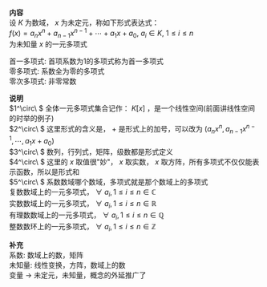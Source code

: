 **内容**  
设 $K$ 为数域， $x$ 为未定元，称如下形式表达式：  
$f(x)=a_nx^n+a_{n-1}x^{n-1}+\cdots+a_1x+a_0,\ a_i\in K,\ 1\le i\le n$  
为未知量 $x$ 的一元多项式  
  
首一多项式: 首项系数为1的多项式称为首一多项式  
零多项式: 系数全为零的多项式  
零次多项式: 非零常数  
  
**说明**  
$1^\circ\ $ 全体一元多项式集合记作： $K[x]$ ，是一个线性空间(前面讲线性空间的时举的例子)  
$2^\circ\ $ 这里形式的含义是， $+$ 是形式上的加号，可以改为 $(a_nx^n,a_{n-1}x^{n-1},\cdots,a_1x+a_0)$  
$3^\circ\ $ 数列，行列式，矩阵，级数都是形式定义  
$4^\circ\ $ 这里的 $x$ 取值很"妙"， $x$ 取实数， $x$ 取方阵，所有多项式不仅仅能表示函数，所以是形式和  
$5^\circ\ $ 系数数域哪个数域，多项式就是那个数域上的多项式  
复数数域上的一元多项式， $\forall\ a_i,1\le i\le n\in\mathbb{C}$  
实数数域上的一元多项式， $\forall\ a_i,1\le i\le n\in\mathbb{R}$  
有理数数域上的一元多项式， $\forall\ a_i,1\le i\le n\in\mathbb{Q}$  
整数数环上的一元多项式， $\forall\ a_i,1\le i\le n\in\mathbb{Z}$  
  
**补充**  
系数: 数域上的数，矩阵  
未知量: 线性变换，方阵，数域上的数  
变量 $\to$ 未定元，未知量，概念的外延推广了  
